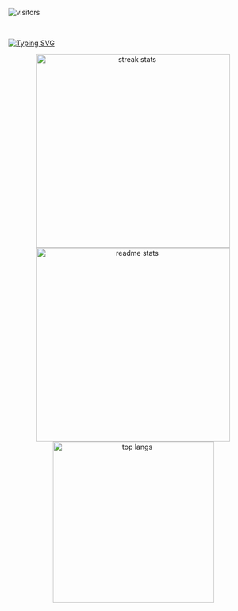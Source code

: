 ![visitors](https://visitor-badge.laobi.icu/badge?page_id=AleksandreGaspariani)

<br>

[![Typing SVG](https://readme-typing-svg.demolab.com?font=Big+Shoulders+Inline&letterSpacing=2px&pause=100&center=true&width=435&lines=Hello+%F0%9F%91%8B%F0%9F%8F%BB;I'm+Aleksandre+Gasparyan)](https://git.io/typing-svg)

<div align=center>
  <img width=390 src="https://github-readme-streak-stats-salesp07.vercel.app/?user=AleksandreGaspariani&count_private=true&theme=react&border_radius=10" alt="streak stats"/>
  <img width=390 src="https://github-readme-stats-salesp07.vercel.app/api?username=AleksandreGaspariani&count_private=true&show_icons=true&theme=react&rank_icon=github&border_radius=10" alt="readme stats" />
  <br/>
  <img width=325 align="center" src="https://github-readme-stats-salesp07.vercel.app/api/top-langs/?username=AleksandreGaspariani&hide=HTML&langs_count=8&layout=compact&theme=react&border_radius=10&size_weight=0.5&count_weight=0.5&exclude_repo=github-readme-stats" alt="top langs" />
</div>
